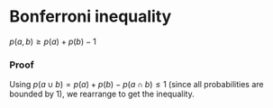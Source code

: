 # Bonferroni inequality

$p(a,b) \ge p(a) + p(b) - 1$

### Proof

Using $p(a \cup b) = p(a) + p(b) - p(a \cap b) \le 1$ (since all probabilities
are bounded by 1), we rearrange to get the inequality.

